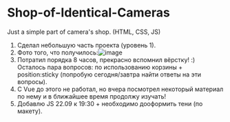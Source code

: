# Shop-of-Identical-Cameras
Just a simple part of camera's shop. (HTML, CSS, JS)

1. Сделал небольшую часть проекта (уровень 1).
2. Фото того, что получилось:![image](https://user-images.githubusercontent.com/64933879/133955344-aab6d9bb-e55c-4d2d-beac-54b892934a27.png)
3. Потратил порядка 8 часов, прекрасно вспомнил вёрстку! :) Осталось пара вопросов: по использованию корзины + position:sticky (попробую сегодня/завтра найти ответы на эти вопросы).
4. С Vue до этого не работал, но вчера посмотрел некоторый материал по нему и в ближайшее время продолжу изучать!
5. Добавлю JS 22.09 к 19:30 + необходимо дооформить тени (по макету).
